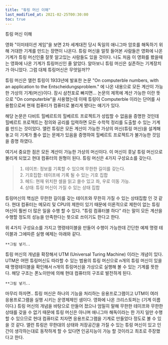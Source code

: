 ```yaml
---
title: "튜링 머신 이해"
last_modified_at: 2021-02-25T00:30:00
toc: true
---
```

튜링 머신 이해

영화 "이미테이션 게임"을 보면 2차 세계대전 당시 독일의 애니그마 암호를 해독하기 위해 거대한 기계를 만드는 장면이 나온다. 튜링 머신을 얼핏 들어본 사람들은 영화에 나온 기계가 튜링 머신인줄 잘못 알고있는 사람들도 있을 것이다. 나도 처음 이 영화를 봤을때는 영화에 나온 기계가 튜링머신인 줄 알았다. 알아보니 튜링 머신은 실존하는 기계장치가 아니었다. 그럼 대체 튜링머신은 무엇일까??

튜링 머신은 앨런 튜링이 1933년에 발표한 논문 "On computerble numbers, with an application to the Entscheidungsproblem." 에 나온 내용으로 모든 계산이 가능한 가상의 기계(머신)이다. 잠시 삼천포로 빠지면... 논문의 제목에 계산 가능한 이란 뜻으로 "On computerble"을 사용했는데 이때 튜링이 Computerble 이라는 단어를 사용함으로써 현재 컴퓨터가 컴퓨터로 불리게 됐다는 얘기가 있다.

해당 논문은 다비트 힐베르트의 힐베르트 프로젝트가 성립할 수 없음을 증명한 것인데 힐베르트 프로젝트는 정의와 공리를 입력하면 모든 수학적 정리를 도출할 수 있는 기계를 만드는 것이었다. 앨런 튜링은 모든 계산이 가능한 가상의 머신(튜링 머신)을 설계해 놓고 이 기계가 풀수 없는 문제가 있음을 증명하여 힐베르트 프로젝트가 불가능한 것임을 증명 하였다.

여기서 중요한 점은 모든 계산이 가능한 가상의 머신이다. 이 머신이 훗날 튜링 머신으로 불리게 되었고 현대 컴퓨터의 원형이 된다. 튜링 머신은 4가지 구성요소를 갖는다.

> 1. 테이프: 정보를 기록할 수 있으며 무한한 길이를 갖는다.
> 2. 기호집합: 테이프에 기록 될 수 있는 기호 집합
> 3. 헤드: 현재 위치한 셀을 읽고 쓸수 있고 좌, 우로 이동 가능.
> 4. 상태: 튜링 머신이 가질 수 있는 상태 집합   

튜링머신의 핵심은 무한한 길이를 갖는 테이프와 무한히 가질 수 있는 상태집합 인 것 같다. 현대 컴퓨터는 메모리 및 CPU의 제한이 있기 때문에 이론적으로 제한이 없는 튜링머신이 훨씬 더 많은 일을 수행 할 수 있다. "튜링 컴퓨터블 하다" 라는 말이 모든 계산을 수행할 정도의 성능을 만족한다는 뜻으로 쓰이기도 한다고 한다.

위 4가지 구성요소를 가지고 명령테이블을 만들어 수행이 가능한데 간단한 예제 명령 테이블과 그에따른 실행 예제는 아래와 같다.

    **그림 넣기..

튜링 머신의 개념을 확장해서 UTM (Universal Turing Machine) 이라는 개념이 있다. UTM은 어떤 튜링머신도 따라할 수 있는 범용의 튜링 머신으로 n개의 튜링 머신이 있을 때 명령테이블을 확인해서 n개의 튜링머신을 가상으로 실행해 볼 수 있는 기계를 뜻한다. 해당 구조는 폰노이만에 의해 현대 컴퓨터의 구조로 발전하게 된다.

    **그림 넣기..

마무리 하자면.. 튜링 머신은 하나의 기능을 처리하는 응용프로그램이고 UTM이 여러 응용프로그램을 실행 시키는 운영체제인 샘이다. 영화에 나온 크리스토퍼는 (기계 이름이다.) 튜링 머신의 개념을 바탕으로 만들어 졌으나 엄밀히 말해 무한한 테이프와 무한한 상태를 갖을 수 없기 때문에 튜링 머신은 아니며 애니그마 해독이라는 한 가지 일만 수행 할 수 있으므로 현대 컴퓨터로 치자면 응용프로그램을 기계로 만들었다 정도로 볼 수 있을 것 같다. 앨런 튜링은 무한대의 상태와 저장공간을 가질 수 있는 튜링 머신이 있고 인간이 생각하는대로 동작하게 할 수 있다면 인공지능이 가능 할 것이라고 최초로 주장했다고 한다.